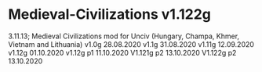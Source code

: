 # Medieval-Civilizations v1.122g
3.11.13; Medieval Civilizations mod for Unciv (Hungary, Champa, Khmer, Vietnam and Lithuania)
v1.0g 28.08.2020
v1.1g 31.08.2020
v1.11g 12.09.2020
v1.12g 01.10.2020
v1.12g p1 11.10.2020
V1.121g p2 13.10.2020
V1.122g p2 13.10.2020

